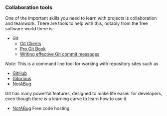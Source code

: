 ### Collaboration tools

One of the important skills you need to learn with projects is collaboration and teamwork. There are tools to help with this, notably from the free software world there is:

* Git
	* [Git Clients](https://git-scm.com/download/)
	* [Pro Git Book](https://git-scm.com/book/en/v2)
	* [Writing effective Git commit messages](http://chris.beams.io/posts/git-commit/)

_Note:_ This is a command line tool for working with repository sites such as 

* [GitHub](https://github.com/)
* [Gitorious](http://www.gitorious.com/) 
* [NotABug](https://notabug.org/)

Git has many powerful features, designed to make life easier for developers, even though there _is_ a learning curve to learn how to use it. 

* [NotABug](https://notabug.org/) Free code hosting
